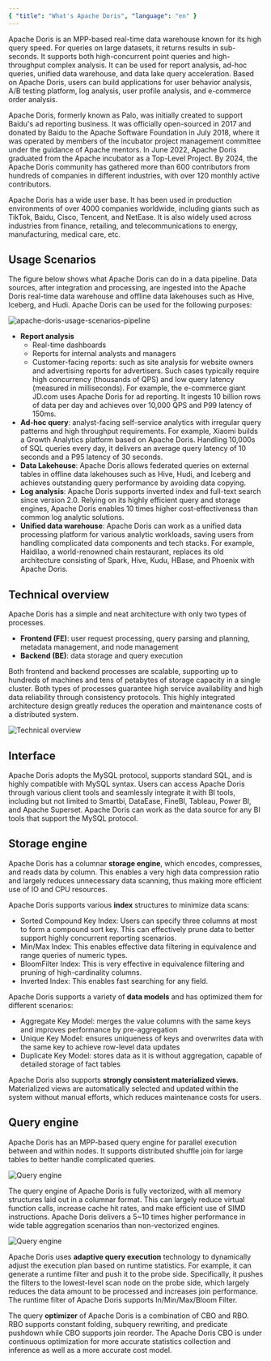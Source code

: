 ```yaml
---
{ "title": "What's Apache Doris", "language": "en" }
---
```


<!--
Licensed to the Apache Software Foundation (ASF) under one
or more contributor license agreements.  See the NOTICE file
distributed with this work for additional information
regarding copyright ownership.  The ASF licenses this file
to you under the Apache License, Version 2.0 (the
"License"); you may not use this file except in compliance
with the License.  You may obtain a copy of the License at

  http://www.apache.org/licenses/LICENSE-2.0

Unless required by applicable law or agreed to in writing,
software distributed under the License is distributed on an
"AS IS" BASIS, WITHOUT WARRANTIES OR CONDITIONS OF ANY
KIND, either express or implied.  See the License for the
specific language governing permissions and limitations
under the License.
-->



Apache Doris is an MPP-based real-time data warehouse known for its high query speed. For queries on large datasets, it returns results in sub-seconds. It supports both high-concurrent point queries and high-throughput complex analysis. It can be used for report analysis, ad-hoc queries, unified data warehouse, and data lake query acceleration. Based on Apache Doris, users can build applications for user behavior analysis, A/B testing platform, log analysis, user profile analysis, and e-commerce order analysis.

Apache Doris, formerly known as Palo, was initially created to support Baidu's ad reporting business. It was officially open-sourced in 2017 and donated by Baidu to the Apache Software Foundation in July 2018, where it was operated by members of the incubator project management committee under the guidance of Apache mentors. In June 2022, Apache Doris graduated from the Apache incubator as a Top-Level Project. By 2024, the Apache Doris community has gathered more than 600 contributors from hundreds of companies in different industries, with over 120 monthly active contributors.

Apache Doris has a wide user base. It has been used in production environments of over 4000 companies worldwide, including giants such as TikTok, Baidu, Cisco, Tencent, and NetEase. It is also widely used across industries from finance, retailing, and telecommunications to energy, manufacturing, medical care, etc.

## Usage Scenarios

The figure below shows what Apache Doris can do in a data pipeline. Data sources, after integration and processing, are ingested into the Apache Doris real-time data warehouse and offline data lakehouses such as Hive, Iceberg, and Hudi.  Apache Doris can be used for the following purposes:

![apache-doris-usage-scenarios-pipeline](/images/apache-doris-usage-scenarios-pipeline.png)

- **Report analysis**
  - Real-time dashboards
  - Reports for internal analysts and managers
  - Customer-facing reports: such as site analysis for website owners and advertising reports for advertisers. Such cases typically require high concurrency (thousands of QPS) and low query latency (measured in milliseconds). For example, the e-commerce giant JD.com uses Apache Doris for ad reporting. It ingests 10 billion rows of data per day and achieves over 10,000 QPS and P99 latency of 150ms.
- **Ad-hoc query**: analyst-facing self-service analytics with irregular query patterns and high throughput requirements. For example, Xiaomi builds a Growth Analytics platform based on Apache Doris. Handling 10,000s of SQL queries every day, it delivers an average query latency of 10 seconds and a P95 latency of 30 seconds. 
- **Data Lakehouse**: Apache Doris allows federated queries on external tables in offline data lakehouses such as Hive, Hudi, and Iceberg and achieves outstanding query performance by avoiding data copying.
- **Log analysis**: Apache Doris supports inverted index and full-text search since version 2.0. Relying on its highly efficient query and storage engines, Apache Doris enables 10 times higher cost-effectiveness than common log analytic solutions.
- **Unified data warehouse**: Apache Doris can work as a unified data processing platform for various analytic workloads, saving users from handling complicated data components and tech stacks. For example, Haidilao, a world-renowned chain restaurant, replaces its old architecture consisting of Spark, Hive, Kudu, HBase, and Phoenix with Apache Doris.

## Technical overview

Apache Doris has a simple and neat architecture with only two types of processes.

- **Frontend (FE)**: user request processing, query parsing and planning, metadata management, and node management
- **Backend (BE)**: data storage and query execution

Both frontend and backend processes are scalable, supporting up to hundreds of machines and tens of petabytes of storage capacity in a single cluster. Both types of processes guarantee high service availability and high data reliability through consistency protocols. This highly integrated architecture design greatly reduces the operation and maintenance costs of a distributed system.

![Technical overview](/images/apache-doris-technical-overview.png)

## Interface

Apache Doris adopts the MySQL protocol, supports standard SQL, and is highly compatible with MySQL syntax. Users can access Apache Doris through various client tools and seamlessly integrate it with BI tools, including but not limited to Smartbi, DataEase, FineBI, Tableau, Power BI, and Apache Superset. Apache Doris can work as the data source for any BI tools that support the MySQL protocol. 

## Storage engine

Apache Doris has a columnar **storage engine**, which encodes, compresses, and reads data by column. This enables a very high data compression ratio and largely reduces unnecessary data scanning, thus making more efficient use of IO and CPU resources.

Apache Doris supports various **index** structures to minimize data scans:

- Sorted Compound Key Index: Users can specify three columns at most to form a compound sort key. This can effectively prune data to better support highly concurrent reporting scenarios.
- Min/Max Index: This enables effective data filtering in equivalence and range queries of numeric types.
- BloomFilter Index: This is very effective in equivalence filtering and pruning of high-cardinality columns.
- Inverted Index: This enables fast searching for any field.

Apache Doris supports a variety of **data models** and has optimized them for different scenarios:

- Aggregate Key Model: merges the value columns with the same keys and improves performance by pre-aggregation
- Unique Key Model: ensures uniqueness of keys and overwrites data with the same key to achieve row-level data updates
- Duplicate Key Model: stores data as it is without aggregation, capable of detailed storage of fact tables

Apache Doris also supports **strongly consistent materialized views**. Materialized views are automatically selected and updated within the system without manual efforts, which reduces maintenance costs for users.

## Query engine

Apache Doris has an MPP-based query engine for parallel execution between and within nodes. It supports distributed shuffle join for large tables to better handle complicated queries.

![Query engine](/images/apache-doris-query-engine-1.png)

The query engine of Apache Doris is fully vectorized, with all memory structures laid out in a columnar format. This can largely reduce virtual function calls, increase cache hit rates, and make efficient use of SIMD instructions. Apache Doris delivers a 5~10 times higher performance in wide table aggregation scenarios than non-vectorized engines.

![Query engine](/images/apache-doris-query-engine-2.png)

Apache Doris uses **adaptive query execution** technology to dynamically adjust the execution plan based on runtime statistics. For example, it can generate a runtime filter and push it to the probe side. Specifically, it pushes the filters to the lowest-level scan node on the probe side, which largely reduces the data amount to be processed and increases join performance. The runtime filter of Apache Doris supports In/Min/Max/Bloom Filter.

The query **optimizer** of Apache Doris is a combination of CBO and RBO. RBO supports constant folding, subquery rewriting, and predicate pushdown while CBO supports join reorder. The Apache Doris CBO is under continuous optimization for more accurate statistics collection and inference as well as a more accurate cost model.

